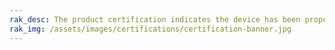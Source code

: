 ```yaml
---
rak_desc: The product certification indicates the device has been properly assessed where it meets the qualification criteria and also has passed the performance and quality tests. Hence, the following tables display the various certifications of the RAK products to guarantee these devices are safe, reliable, and high-quality.
rak_img: /assets/images/certifications/certification-banner.jpg
---
```


<rk-show-certification :product="'wislink'" :headers="[
  'EUROPE',
  'USA',
  'AUSTRALIA',
  'BRAZIL',
  'CANADA',
  'COSTA RICA',
  'INDIA',
  'ISRAEL',
  'JAPAN',
  'KOREA',
  'MALAYSIA',
  'SINGAPORE',
  'TAIWAN, CHINA',
  'VIETNAM',
  'UK']"/>

<rk-certification-newsletter/>